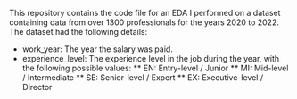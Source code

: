 This repository contains the code file for an EDA I performed on a dataset containing data from over 1300 professionals for the years 2020 to 2022. The dataset had the following details:

* work_year: The year the salary was paid.
* experience_level: The experience level in the job during the year, with the following possible values:
  ** EN: Entry-level / Junior
  ** MI: Mid-level / Intermediate
  ** SE: Senior-level / Expert
  ** EX: Executive-level / Director
